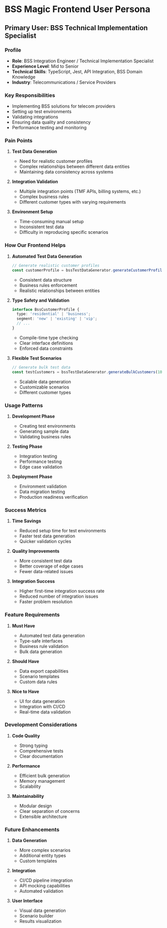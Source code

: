 # BSS Magic Frontend User Persona

## Primary User: BSS Technical Implementation Specialist

### Profile
- **Role**: BSS Integration Engineer / Technical Implementation Specialist
- **Experience Level**: Mid to Senior
- **Technical Skills**: TypeScript, Jest, API Integration, BSS Domain Knowledge
- **Industry**: Telecommunications / Service Providers

### Key Responsibilities
- Implementing BSS solutions for telecom providers
- Setting up test environments
- Validating integrations
- Ensuring data quality and consistency
- Performance testing and monitoring

### Pain Points
1. **Test Data Generation**
   - Need for realistic customer profiles
   - Complex relationships between different data entities
   - Maintaining data consistency across systems

2. **Integration Validation**
   - Multiple integration points (TMF APIs, billing systems, etc.)
   - Complex business rules
   - Different customer types with varying requirements

3. **Environment Setup**
   - Time-consuming manual setup
   - Inconsistent test data
   - Difficulty in reproducing specific scenarios

### How Our Frontend Helps

1. **Automated Test Data Generation**
   ```typescript
   // Generate realistic customer profiles
   const customerProfile = bssTestDataGenerator.generateCustomerProfile('business');
   ```
   - Consistent data structure
   - Business rules enforcement
   - Realistic relationships between entities

2. **Type Safety and Validation**
   ```typescript
   interface BssCustomerProfile {
     type: 'residential' | 'business';
     segment: 'new' | 'existing' | 'vip';
     // ...
   }
   ```
   - Compile-time type checking
   - Clear interface definitions
   - Enforced data constraints

3. **Flexible Test Scenarios**
   ```typescript
   // Generate bulk test data
   const testCustomers = bssTestDataGenerator.generateBulkCustomers(100, 'residential');
   ```
   - Scalable data generation
   - Customizable scenarios
   - Different customer types

### Usage Patterns

1. **Development Phase**
   - Creating test environments
   - Generating sample data
   - Validating business rules

2. **Testing Phase**
   - Integration testing
   - Performance testing
   - Edge case validation

3. **Deployment Phase**
   - Environment validation
   - Data migration testing
   - Production readiness verification

### Success Metrics

1. **Time Savings**
   - Reduced setup time for test environments
   - Faster test data generation
   - Quicker validation cycles

2. **Quality Improvements**
   - More consistent test data
   - Better coverage of edge cases
   - Fewer data-related issues

3. **Integration Success**
   - Higher first-time integration success rate
   - Reduced number of integration issues
   - Faster problem resolution

### Feature Requirements

1. **Must Have**
   - Automated test data generation
   - Type-safe interfaces
   - Business rule validation
   - Bulk data generation

2. **Should Have**
   - Data export capabilities
   - Scenario templates
   - Custom data rules

3. **Nice to Have**
   - UI for data generation
   - Integration with CI/CD
   - Real-time data validation

### Development Considerations

1. **Code Quality**
   - Strong typing
   - Comprehensive tests
   - Clear documentation

2. **Performance**
   - Efficient bulk generation
   - Memory management
   - Scalability

3. **Maintainability**
   - Modular design
   - Clear separation of concerns
   - Extensible architecture

### Future Enhancements

1. **Data Generation**
   - More complex scenarios
   - Additional entity types
   - Custom templates

2. **Integration**
   - CI/CD pipeline integration
   - API mocking capabilities
   - Automated validation

3. **User Interface**
   - Visual data generation
   - Scenario builder
   - Results visualization 